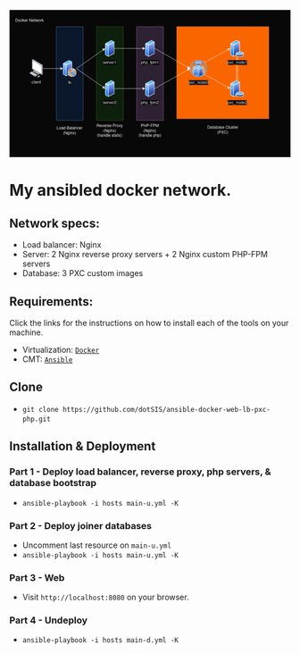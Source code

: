 <div class="info">
    <p align='center'>
        <img src="https://raw.githubusercontent.com/dotSIS/ansible-docker-web-lb-pxc-php/main/media/terra_network.jpg">
    </p>
</div>

# My ansibled docker network.

## Network specs:
- Load balancer:    Nginx
- Server:           2 Nginx reverse proxy servers + 2 Nginx custom PHP-FPM servers
- Database:         3 PXC custom images

## Requirements:
Click the links for the instructions on how to install each of the tools on your machine.
- Virtualization:   [`Docker`](https://docs.docker.com/get-docker/)
- CMT:              [`Ansible`](https://docs.ansible.com/ansible/latest/installation_guide/index.html)

## Clone
- `git clone https://github.com/dotSIS/ansible-docker-web-lb-pxc-php.git`
## Installation & Deployment
  ### Part 1 - Deploy load balancer, reverse proxy, php servers, & database bootstrap
  - `ansible-playbook -i hosts main-u.yml -K`
  ### Part 2 - Deploy joiner databases
  - Uncomment last resource on `main-u.yml`
  - `ansible-playbook -i hosts main-u.yml -K`
  ### Part 3 - Web
  - Visit `http://localhost:8080` on your browser.
  ### Part 4 - Undeploy
  - `ansible-playbook -i hosts main-d.yml -K`
